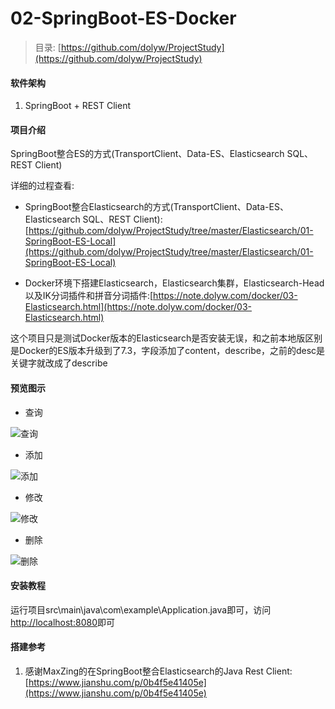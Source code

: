 # 02-SpringBoot-ES-Docker

> 目录: [https://github.com/dolyw/ProjectStudy](https://github.com/dolyw/ProjectStudy)

#### 软件架构

1. SpringBoot + REST Client

#### 项目介绍

SpringBoot整合ES的方式(TransportClient、Data-ES、Elasticsearch SQL、REST Client)

详细的过程查看: 

* SpringBoot整合Elasticsearch的方式(TransportClient、Data-ES、Elasticsearch SQL、REST Client): [https://github.com/dolyw/ProjectStudy/tree/master/Elasticsearch/01-SpringBoot-ES-Local](https://github.com/dolyw/ProjectStudy/tree/master/Elasticsearch/01-SpringBoot-ES-Local)

* Docker环境下搭建Elasticsearch，Elasticsearch集群，Elasticsearch-Head以及IK分词插件和拼音分词插件:[https://note.dolyw.com/docker/03-Elasticsearch.html](https://note.dolyw.com/docker/03-Elasticsearch.html)

这个项目只是测试Docker版本的Elasticsearch是否安装无误，和之前本地版区别是Docker的ES版本升级到了7.3，字段添加了content，describe，之前的desc是关键字就改成了describe

#### 预览图示

* 查询

![查询](https://docs.dolyw.com/Project/Elasticsearch/image/20190815001.gif)

* 添加

![添加](https://docs.dolyw.com/Project/Elasticsearch/image/20190815002.gif)

* 修改

![修改](https://docs.dolyw.com/Project/Elasticsearch/image/20190815003.gif)

* 删除

![删除](https://docs.dolyw.com/Project/Elasticsearch/image/20190815004.gif)

#### 安装教程

运行项目src\main\java\com\example\Application.java即可，访问[http://localhost:8080](http://localhost:8080)即可

#### 搭建参考

1. 感谢MaxZing的在SpringBoot整合Elasticsearch的Java Rest Client:[https://www.jianshu.com/p/0b4f5e41405e](https://www.jianshu.com/p/0b4f5e41405e)